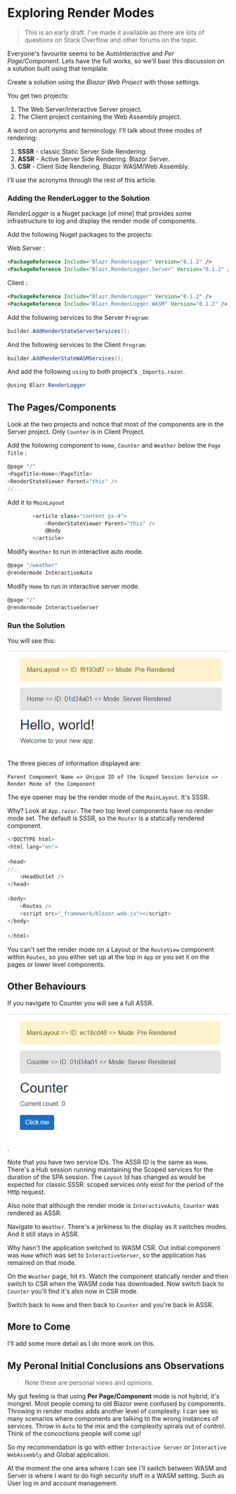 # Exploring Render Modes

> This is an early draft.  I've made it available as there are lots of questions on Stack Overflow and other forums on the topic.

Everyone's favourite seems to be *AutoInteractive* and *Per Page/Component*.  Lets have the full works, so we'll basr this discussion on a solution built using that template.

Create a solution using the *Blazor Web Project* with those settings.

You get two projects: 

1. The Web Server/Interactive Server project.
1. The Client project containing the Web Assembly project.

A word on acronyms and terminology.  I'll talk about three modes of rendering:

1. **SSSR** - classic Static Server Side Rendering.
2. **ASSR** - Active Server Side Rendering.  Blazor Server.
3. **CSR** - Client Side Rendering.  Blazor WASM/Web Assembly.

I'll use the acronyms through the rest of this article.

### Adding the RenderLogger to the Solution

*RenderLogger* is a Nuget package [of mine] that provides some infrastructure to log and display the render mode of components.

Add the following Nuget packages to the projects:

Web Server :

```xml
<PackageReference Include="Blazr.RenderLogger" Version="0.1.2" />
<PackageReference Include="Blazr.RenderLogger.Server" Version="0.1.2" />
```

Client :

```xml
<PackageReference Include="Blazr.RenderLogger" Version="0.1.2" />
<PackageReference Include="Blazr.RenderLogger.WASM" Version="0.1.2" />
```

Add the following services to the Server `Program`:

```csharp
builder.AddRenderStateServerServices();
```

And the following services to the Client `Program`:

```csharp
builder.AddRenderStateWASMServices();
```

And add the following `using` to both project's `_Imports.razor`.

```csharp
@using Blazr.RenderLogger
```

## The Pages/Components

Look at the two projects and notice that most of the components are in the Server project.  Only  `Counter` is in Client Project.

Add the following component to `Home`, `Counter` and `Weather` below the `Page Title` :

```csharp
@page "/"
<PageTitle>Home</PageTitle>
<RenderStateViewer Parent="this" />
//...
```

Add it to `MainLayout`

```csharp
        <article class="content px-4">
            <RenderStateViewer Parent="this" />
            @Body
        </article>
```

Modify `Weather` to run in interactive auto mode.

```csharp
@page "/weather"
@rendermode InteractiveAuto
```

Modify `Home` to run in interactive server mode.

```csharp
@page "/"
@rendermode InteractiveServer
```

### Run the Solution

You will see this:

![Home Server Rendered](./images/Home-ServerRendered.png)

The three pieces of information displayed are:

```text
Parent Compoment Name => Unique ID of the Scoped Session Service => Render Mode of the Component
```

The eye opener may be the render mode of the `MainLayout`.  It's SSSR.

Why?  Look at `App.razor`.  The two top level components have no render mode set.  The default is SSSR, so the `Router` is a statically rendered component.

```csharp
<!DOCTYPE html>
<html lang="en">

<head>
//..
    <HeadOutlet />
</head>

<body>
    <Routes />
    <script src="_framework/blazor.web.js"></script>
</body>

</html>
```

You can't set the render mode on a Layout or the `RouteView` component within `Routes`, so you either set up at the top in `App` or you set it on the pages or lower level components.

## Other Behaviours

If you navigate to Counter you will see a full ASSR.

![Counter Auto Rendered](./images/Counter-AutoRendered.png).

Note that you have two service IDs.  The ASSR ID is the same as `Home`.  There's a Hub session running maintaining the Scoped services for the duration of the SPA session. The `Layout` Id has changed as would be expected for classic SSSR: scoped services only exist for the period of the Http request.

Also note that although the render mode is `InteractiveAuto`, `Counter` was rendered as ASSR.

Navigate to `Weather`.  There's a jerkiness to the display as it switches modes.  And it still stays in ASSR.

Why hasn't the application switched to WASM CSR.  Out initial component was `Home` which was set to `InteractiveServer`, so the application has remained on that mode.

On the `Weather` page, hit `F5`.  Watch the component statically render and then switch to CSR when the WASM code has downloaded.  Now switch back to `Counter` you'll find it's also now in CSR mode.

Switch back to `Home` and then back to `Counter` and you're back in ASSR.

## More to Come

I'll add some more detail as I do more work on this.

## My Peronal Initial Conclusions ans Observations

> Note these are personal views and opinions.

My gut feeling is that using **Per Page/Component** mode is not hybrid, it's mongrel.  Most people coming to old Blazor were confused by components.  Throwing in render modes adds another level of complexity. I can see so many scenarios where components are talking to the wrong instances of services.  Throw in `Auto` to the mix and the complexity spirals out of control.  Think of the concoctions people will come up!

So my recommendation is go with either `Interactive Server` or `Interactive WebAssembly` and Global application.

At the moment the one area whwre I can see I'll switch between WASM and Server is where I want to do high security stuff in a WASM setting.  Such as User log in and account management.

